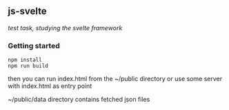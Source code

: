 ## js-svelte

_test task, studying the svelte framework_

### Getting started

```
npm install
npm run build
```

then you can run index.html from the ~/public directory
or use some server with index.html as entry point

~/public/data directory contains fetched json files 
